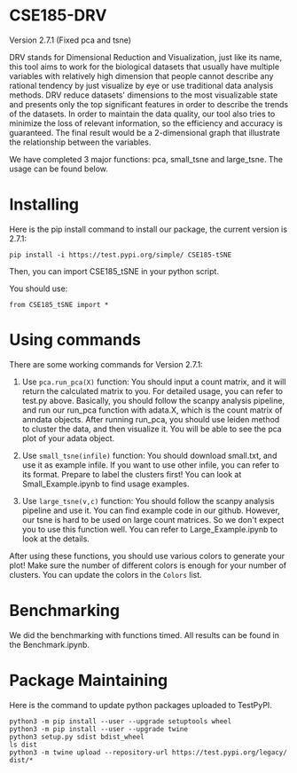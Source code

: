 # CSE185-DRV
Version 2.7.1 (Fixed pca and tsne)

DRV stands for Dimensional Reduction and Visualization, just like its name, this tool aims to work for the biological datasets that usually have multiple variables with relatively high dimension that people cannot describe any rational tendency by just visualize by eye or use traditional data analysis methods. DRV reduce datasets' dimensions to the most visualizable state and presents only the top significant features in order to describe the trends of the datasets. In order to maintain the data quality, our tool also tries to minimize the loss of relevant information, so the efficiency and accuracy is guaranteed. The final result would be a 2-dimensional graph that illustrate the relationship between the variables.

We have completed 3 major functions: pca, small_tsne and large_tsne. The usage can be found below.
# Installing
Here is the pip install command to install our package, the current version is 2.7.1:
```
pip install -i https://test.pypi.org/simple/ CSE185-tSNE
```
Then, you can import CSE185_tSNE in your python script.

You should use:
```
from CSE185_tSNE import *
```
# Using commands
There are some working commands for Version 2.7.1:

1. Use ```pca.run_pca(X)``` function: You should input a count matrix, and it will return the calculated matrix to you. For detailed usage, you can refer to test.py above. Basically, you should follow the scanpy analysis pipeline, and run our run_pca function with adata.X, which is the count matrix of anndata objects. After running run_pca, you should use leiden method to cluster the data, and then visualize it. You will be able to see the pca plot of your adata object.

2. Use ```small_tsne(infile)``` function: You should download small.txt, and use it as example infile. If you want to use other infile, you can refer to its format. Prepare to label the clusters first! You can look at Small_Example.ipynb to find usage examples.

3. Use ```large_tsne(v,c)``` function: You should follow the scanpy analysis pipeline and use it. You can find example code in our github. However, our tsne is hard to be used on large count matrices. So we don't expect you to use this function well. You can refer to Large_Example.ipynb to look at the details.

After using these functions, you should use various colors to generate your plot! Make sure the number of different colors is enough for your number of clusters. You can update the colors in the ```Colors``` list.
# Benchmarking
We did the benchmarking with functions timed. All results can be found in the Benchmark.ipynb.
# Package Maintaining
Here is the command to update python packages uploaded to TestPyPI.
```
python3 -m pip install --user --upgrade setuptools wheel
python3 -m pip install --user --upgrade twine
python3 setup.py sdist bdist_wheel
ls dist
python3 -m twine upload --repository-url https://test.pypi.org/legacy/ dist/*
```
